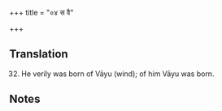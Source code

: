 +++
title = "०४ स वै"

+++
## Translation
32. He verily was born of Vāyu (wind); of him Vāyu was born.

## Notes

